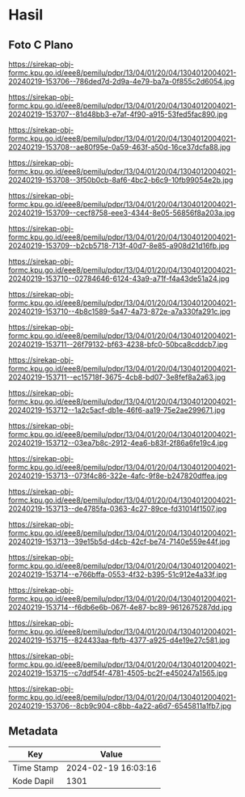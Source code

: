 # Hasil

## Foto C Plano

https://sirekap-obj-formc.kpu.go.id/eee8/pemilu/pdpr/13/04/01/20/04/1304012004021-20240219-153706--786ded7d-2d9a-4e79-ba7a-0f855c2d6054.jpg

https://sirekap-obj-formc.kpu.go.id/eee8/pemilu/pdpr/13/04/01/20/04/1304012004021-20240219-153707--81d48bb3-e7af-4f90-a915-53fed5fac890.jpg

https://sirekap-obj-formc.kpu.go.id/eee8/pemilu/pdpr/13/04/01/20/04/1304012004021-20240219-153708--ae80f95e-0a59-463f-a50d-16ce37dcfa88.jpg

https://sirekap-obj-formc.kpu.go.id/eee8/pemilu/pdpr/13/04/01/20/04/1304012004021-20240219-153708--3f50b0cb-8af6-4bc2-b6c9-10fb99054e2b.jpg

https://sirekap-obj-formc.kpu.go.id/eee8/pemilu/pdpr/13/04/01/20/04/1304012004021-20240219-153709--cecf8758-eee3-4344-8e05-56856f8a203a.jpg

https://sirekap-obj-formc.kpu.go.id/eee8/pemilu/pdpr/13/04/01/20/04/1304012004021-20240219-153709--b2cb5718-713f-40d7-8e85-a908d21d16fb.jpg

https://sirekap-obj-formc.kpu.go.id/eee8/pemilu/pdpr/13/04/01/20/04/1304012004021-20240219-153710--02784646-6124-43a9-a71f-f4a43de51a24.jpg

https://sirekap-obj-formc.kpu.go.id/eee8/pemilu/pdpr/13/04/01/20/04/1304012004021-20240219-153710--4b8c1589-5a47-4a73-872e-a7a330fa291c.jpg

https://sirekap-obj-formc.kpu.go.id/eee8/pemilu/pdpr/13/04/01/20/04/1304012004021-20240219-153711--26f79132-bf63-4238-bfc0-50bca8cddcb7.jpg

https://sirekap-obj-formc.kpu.go.id/eee8/pemilu/pdpr/13/04/01/20/04/1304012004021-20240219-153711--ec15718f-3675-4cb8-bd07-3e8fef8a2a63.jpg

https://sirekap-obj-formc.kpu.go.id/eee8/pemilu/pdpr/13/04/01/20/04/1304012004021-20240219-153712--1a2c5acf-db1e-46f6-aa19-75e2ae299671.jpg

https://sirekap-obj-formc.kpu.go.id/eee8/pemilu/pdpr/13/04/01/20/04/1304012004021-20240219-153712--03ea7b8c-2912-4ea6-b83f-2f86a6fe19c4.jpg

https://sirekap-obj-formc.kpu.go.id/eee8/pemilu/pdpr/13/04/01/20/04/1304012004021-20240219-153713--073f4c86-322e-4afc-9f8e-b247820dffea.jpg

https://sirekap-obj-formc.kpu.go.id/eee8/pemilu/pdpr/13/04/01/20/04/1304012004021-20240219-153713--de4785fa-0363-4c27-89ce-fd31014f1507.jpg

https://sirekap-obj-formc.kpu.go.id/eee8/pemilu/pdpr/13/04/01/20/04/1304012004021-20240219-153713--39e15b5d-d4cb-42cf-be74-7140e559e44f.jpg

https://sirekap-obj-formc.kpu.go.id/eee8/pemilu/pdpr/13/04/01/20/04/1304012004021-20240219-153714--e766bffa-0553-4f32-b395-51c912e4a33f.jpg

https://sirekap-obj-formc.kpu.go.id/eee8/pemilu/pdpr/13/04/01/20/04/1304012004021-20240219-153714--f6db6e6b-067f-4e87-bc89-9612675287dd.jpg

https://sirekap-obj-formc.kpu.go.id/eee8/pemilu/pdpr/13/04/01/20/04/1304012004021-20240219-153715--824433aa-fbfb-4377-a925-d4e19e27c581.jpg

https://sirekap-obj-formc.kpu.go.id/eee8/pemilu/pdpr/13/04/01/20/04/1304012004021-20240219-153715--c7ddf54f-4781-4505-bc2f-e450247a1565.jpg

https://sirekap-obj-formc.kpu.go.id/eee8/pemilu/pdpr/13/04/01/20/04/1304012004021-20240219-153706--8cb9c904-c8bb-4a22-a6d7-6545811a1fb7.jpg


## Metadata

| Key        | Value               |
| ---------- | ------------------- |
| Time Stamp | 2024-02-19 16:03:16 |
| Kode Dapil | 1301                |



